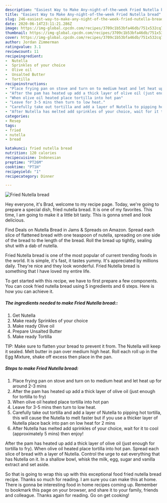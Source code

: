 ```yaml
---
description: "Easiest Way to Make Any-night-of-the-week Fried Nutella bread"
title: "Easiest Way to Make Any-night-of-the-week Fried Nutella bread"
slug: 246-easiest-way-to-make-any-night-of-the-week-fried-nutella-bread
date: 2020-06-14T23:11:21.286Z
image: https://img-global.cpcdn.com/recipes/3709c1b53bfa46db/751x532cq70/fried-nutella-bread-recipe-main-photo.jpg
thumbnail: https://img-global.cpcdn.com/recipes/3709c1b53bfa46db/751x532cq70/fried-nutella-bread-recipe-main-photo.jpg
cover: https://img-global.cpcdn.com/recipes/3709c1b53bfa46db/751x532cq70/fried-nutella-bread-recipe-main-photo.jpg
author: Jordan Zimmerman
ratingvalue: 3.1
reviewcount: 11
recipeingredient:
-  Nutella
-  Sprinkles of your choice
-  Olive oil
-  Unsalted Butter
-  Tortilla
recipeinstructions:
- "Place frying pan on stove and turn on to medium heat and let heat up for around 2-3 mins"
- "After the pam has heated up add a thick layer of olive oil (just enough for tortilla to fry)"
- "When olive oil heated place tortilla into hot pan"
- "Leave for 3-5 mins then turn to low heat."
- "Carefully take out tortilla and add a layer of Nutella to pipping hot tortilla, this will cause the Nutella to melt faster but if you use a thicker layer of Nutella place back into pan on low heat for 2 mins"
- "After Nutella has melted add sprinkles of your choice, wait for it to cool (approximately 5 mins) then enjoy!"
categories:
- Resep
tags:
- fried
- nutella
- bread

katakunci: fried nutella bread
nutrition: 120 calories
recipecuisine: Indonesian
preptime: "PT26M"
cooktime: "PT1H"
recipeyield: "1"
recipecategory: Dinner

---
```



![Fried Nutella bread](https://img-global.cpcdn.com/recipes/3709c1b53bfa46db/751x532cq70/fried-nutella-bread-recipe-main-photo.jpg)

Hey everyone, it's Brad, welcome to my recipe page. Today, we're going to prepare a special dish, fried nutella bread. It is one of my favorites. This time, I am going to make it a little bit tasty. This is gonna smell and look delicious.

Find Deals on Nutella Bread in Jams &amp; Spreads on Amazon. Spread each slice of flattened bread with one teaspoon of nutella, spreading on one side of the bread to the length of the bread. Roll the bread up tightly, sealing shut with a dab of nutella.

Fried Nutella bread is one of the most popular of current trending foods in the world. It is simple, it's fast, it tastes yummy. It's appreciated by millions daily. They're nice and they look wonderful. Fried Nutella bread is something that I have loved my entire life.


To get started with this recipe, we have to first prepare a few components. You can cook fried nutella bread using 5 ingredients and 6 steps. Here is how you can achieve it.

##### The ingredients needed to make Fried Nutella bread::

1. Get  Nutella
1. Make ready  Sprinkles of your choice
1. Make ready  Olive oil
1. Prepare  Unsalted Butter
1. Make ready  Tortilla


TIP: Make sure to flatten your bread to prevent it from. The Nutella will keep it sealed. Melt butter in pan over medium high heat. Roll each roll up in the Egg Mixture, shake off excess then place in the pan. 

##### Steps to make Fried Nutella bread:

1. Place frying pan on stove and turn on to medium heat and let heat up for around 2-3 mins
1. After the pam has heated up add a thick layer of olive oil (just enough for tortilla to fry)
1. When olive oil heated place tortilla into hot pan
1. Leave for 3-5 mins then turn to low heat.
1. Carefully take out tortilla and add a layer of Nutella to pipping hot tortilla, this will cause the Nutella to melt faster but if you use a thicker layer of Nutella place back into pan on low heat for 2 mins
1. After Nutella has melted add sprinkles of your choice, wait for it to cool (approximately 5 mins) then enjoy!


After the pam has heated up add a thick layer of olive oil (just enough for tortilla to fry). When olive oil heated place tortilla into hot pan. Spread each slice of bread with a layer of Nutella. Control the urge to eat everything that has Nutella on it. In a shallow bowl, whisk the milk, egg, sugar and vanilla extract and set aside. 

So that is going to wrap this up with this exceptional food fried nutella bread recipe. Thanks so much for reading. I am sure you can make this at home. There is gonna be interesting food in home recipes coming up. Remember to bookmark this page on your browser, and share it to your family, friends and colleague. Thanks again for reading. Go on get cooking!
